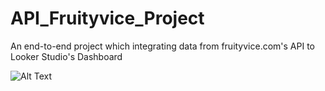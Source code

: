 # API_Fruityvice_Project
An end-to-end project which integrating data from fruityvice.com's API to Looker Studio's Dashboard

![Alt Text]([URL_gambar](https://ibb.co/nR3wX6h)https://ibb.co/nR3wX6h)

